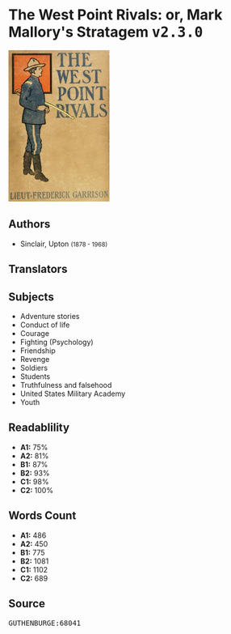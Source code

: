 # The West Point Rivals: or, Mark Mallory's Stratagem <kbd>v2.3.0</kbd>

![](./cover.medium.jpg "")

## Authors


 - Sinclair, Upton <small>(1878 - 1968)</small>

## Translators



## Subjects


 - Adventure stories
 - Conduct of life
 - Courage
 - Fighting (Psychology)
 - Friendship
 - Revenge
 - Soldiers
 - Students
 - Truthfulness and falsehood
 - United States Military Academy
 - Youth

## Readablility


 - **A1:** 75%
 - **A2:** 81%
 - **B1:** 87%
 - **B2:** 93%
 - **C1:** 98%
 - **C2:** 100%

## Words Count


 - **A1:** 486
 - **A2:** 450
 - **B1:** 775
 - **B2:** 1081
 - **C1:** 1102
 - **C2:** 689

## Source


<kbd>GUTHENBURGE:68041</kbd>
